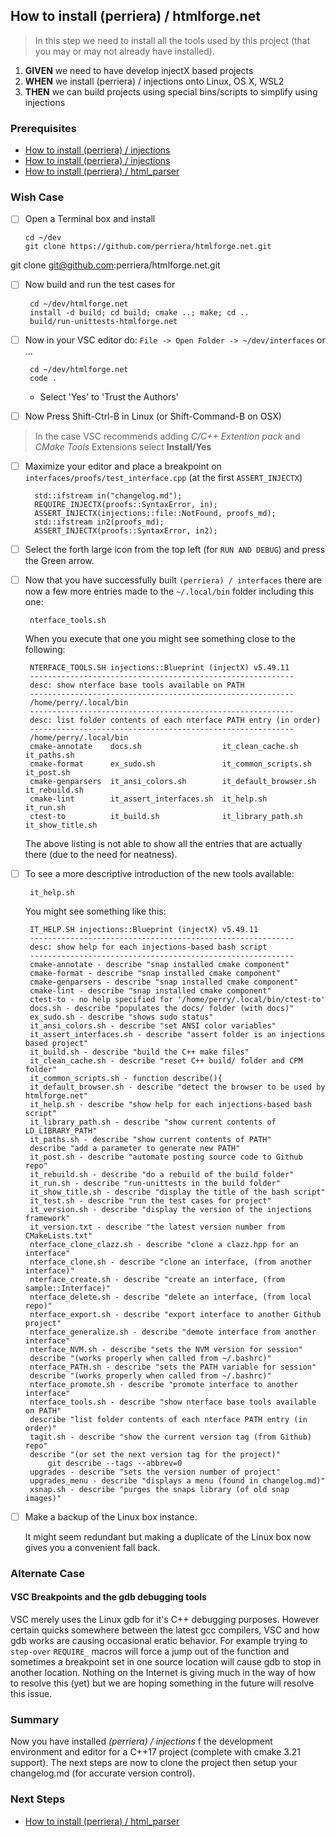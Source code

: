 
## How to install (perriera) / htmlforge.net 
> In this step we need to install all the tools used by this project (that you may or may not already have installed).

 1. **GIVEN** we need to have develop injectX based projects
 2. **WHEN** we install (perriera) / injections onto Linux, OS X, WSL2
 3. **THEN** we can build projects using special bins/scripts to simplify using injections

### Prerequisites
- [How to install (perriera) / injections](https://github.com/perriera/for_interfaces/blob/main/injections/INSTALL.md)
- [How to install (perriera) / injections](https://github.com/perriera/for_interfaces/blob/main/injections/INSTALL.md)
- [How to install (perriera) / html_parser](https://github.com/perriera/for_interfaces/blob/main/injections/html_parser/INSTALL.md)

### Wish Case

  - [ ] Open a Terminal box and install 
	
        cd ~/dev
		git clone https://github.com/perriera/htmlforge.net.git

git clone git@github.com:perriera/htmlforge.net.git
	
 - [ ] Now build and run the test cases for 

		cd ~/dev/htmlforge.net
        install -d build; cd build; cmake ..; make; cd ..
        build/run-unittests-htmlforge.net

 - [ ] Now in your VSC editor do: `File -> Open Folder -> ~/dev/interfaces` or ... 

		cd ~/dev/htmlforge.net
		code .

	- Select 'Yes' to 'Trust the Authors'

 - [ ] Now Press Shift-Ctrl-B in Linux (or Shift-Command-B on OSX)

> In the case VSC recommends adding *C/C++ Extention pack* and *CMake Tools* Extensions select **Install/Yes**

- [ ] Maximize your editor and place a breakpoint on `interfaces/proofs/test_interface.cpp` (at the first `ASSERT_INJECTX`)

		std::ifstream in("changelog.md");
		REQUIRE_INJECTX(proofs::SyntaxError, in);
		ASSERT_INJECTX(injections::file::NotFound, proofs_md);
		std::ifstream in2(proofs_md);
		ASSERT_INJECTX(proofs::SyntaxError, in2);

 - [ ] Select the forth large icon from the top left (for `RUN AND DEBUG`) and press the Green arrow.

 - [ ] Now that you have successfully built `(perriera) / interfaces` there are now a few more entries made to the `~/.local/bin` folder including this one:

		nterface_tools.sh 

	When you execute that one you might see something close to the following:

		NTERFACE_TOOLS.SH injections::Blueprint (injectX) v5.49.11
		-----------------------------------------------------------
		desc: show nterface base tools available on PATH
		-----------------------------------------------------------
		/home/perry/.local/bin
		-----------------------------------------------------------
		desc: list folder contents of each nterface PATH entry (in order)
		-----------------------------------------------------------
		/home/perry/.local/bin
		cmake-annotate    docs.sh                  it_clean_cache.sh      it_paths.sh      
		cmake-format      ex_sudo.sh               it_common_scripts.sh   it_post.sh       
		cmake-genparsers  it_ansi_colors.sh        it_default_browser.sh  it_rebuild.sh    
		cmake-lint        it_assert_interfaces.sh  it_help.sh             it_run.sh         
		ctest-to          it_build.sh              it_library_path.sh     it_show_title.sh 

	The above listing is not able to show all the entries that are actually there (due to the need for neatness).

 - [ ] To see a more descriptive introduction of the new tools available:

		it_help.sh

	You might see something like this:

		IT_HELP.SH injections::Blueprint (injectX) v5.49.11
		-----------------------------------------------------------
		desc: show help for each injections-based bash script
		-----------------------------------------------------------
		cmake-annotate - describe "snap installed cmake component"
		cmake-format - describe "snap installed cmake component"
		cmake-genparsers - describe "snap installed cmake component"
		cmake-lint - describe "snap installed cmake component"
		ctest-to - no help specified for '/home/perry/.local/bin/ctest-to'
		docs.sh - describe "populates the docs/ folder (with docs)"
		ex_sudo.sh - describe "shows sudo status"
		it_ansi_colors.sh - describe "set ANSI color variables"
		it_assert_interfaces.sh - describe "assert folder is an injections based project"
		it_build.sh - describe "build the C++ make files"
		it_clean_cache.sh - describe "reset C++ build/ folder and CPM folder"
		it_common_scripts.sh - function describe(){
		it_default_browser.sh - describe "detect the browser to be used by htmlforge.net"
		it_help.sh - describe "show help for each injections-based bash script"
		it_library_path.sh - describe "show current contents of LD_LIBRARY_PATH"
		it_paths.sh - describe "show current contents of PATH"
		describe "add a parameter to generate new PATH"
		it_post.sh - describe "automate posting source code to Github repo"
		it_rebuild.sh - describe "do a rebuild of the build folder"
		it_run.sh - describe "run-unittests in the build folder"
		it_show_title.sh - describe "display the title of the bash script"
		it_test.sh - describe "run the test cases for project"
		it_version.sh - describe "display the version of the injections framework"
		it_version.txt - describe "the latest version number from CMakeLists.txt"
		nterface_clone_clazz.sh - describe "clone a clazz.hpp for an interface"
		nterface_clone.sh - describe "clone an interface, (from another interface)"
		nterface_create.sh - describe "create an interface, (from sample::Interface)"
		nterface_delete.sh - describe "delete an interface, (from local repo)"
		nterface_export.sh - describe "export interface to another Github project"
		nterface_generalize.sh - describe "demote interface from another interface"
		nterface_NVM.sh - describe "sets the NVM version for session"
		describe "(works properly when called from ~/.bashrc)"
		nterface_PATH.sh - describe "sets the PATH variable for session"
		describe "(works properly when called from ~/.bashrc)"
		nterface_promote.sh - describe "promote interface to another interface"
		nterface_tools.sh - describe "show nterface base tools available on PATH"
		describe "list folder contents of each nterface PATH entry (in order)"
		tagit.sh - describe "show the current version tag (from Github) repo"
		describe "(or set the next version tag for the project)"
			git describe --tags --abbrev=0 
		upgrades - describe "sets the version number of project"
		upgrades_menu - describe "displays a menu (found in changelog.md)"
		xsnap.sh - describe "purges the snaps library (of old snap images)"

 - [ ] Make a backup of the Linux box instance.

	It might seem redundant but making a duplicate of the Linux box now gives you a convenient fall back.

### Alternate Case
#### VSC Breakpoints and the **gdb** debugging tools
VSC merely uses the Linux gdb for it's C++ debugging purposes. However certain quicks somewhere between the latest gcc compilers, VSC and how gdb works are causing occasional eratic behavior. For example trying to `step-over` `REQUIRE_` macros will force a jump out of the function and sometimes a breakpoint set in one source location will cause gdb to stop in another location. Nothing on the Internet is giving much in the way of how to resolve this (yet) but we are hoping something in the future will resolve this issue. 

### Summary 
Now you have installed *(perriera) / injections* f  the development environment and editor for a C++17 project (complete with cmake 3.21 support). The next steps are now to clone the project then setup your changelog.md (for accurate version control).

### Next Steps
- [How to install (perriera) / html_parser](https://github.com/perriera/for_interfaces/blob/main/injections/html_parser/INSTALL.md)
